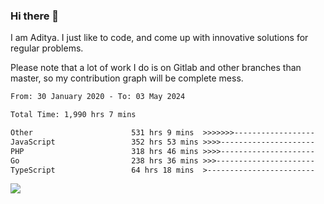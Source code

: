 ### Hi there 👋

I am Aditya. I just like to code, and come up with innovative solutions for regular problems.

Please note that a lot of work I do is on Gitlab and other branches than master, so my contribution graph will be complete mess.

<!--START_SECTION:waka-->

```txt
From: 30 January 2020 - To: 03 May 2024

Total Time: 1,990 hrs 7 mins

Other                      531 hrs 9 mins  >>>>>>>------------------   26.69 %
JavaScript                 352 hrs 53 mins >>>>---------------------   17.73 %
PHP                        318 hrs 46 mins >>>>---------------------   16.02 %
Go                         238 hrs 36 mins >>>----------------------   11.99 %
TypeScript                 64 hrs 18 mins  >------------------------   03.23 %
```

<!--END_SECTION:waka-->

![](https://komarev.com/ghpvc/?username=BrainBuzzer)
